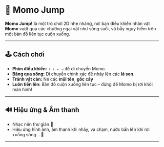# 🐾 Momo Jump

**Momo Jump!** là một trò chơi 2D nhẹ nhàng, nơi bạn điều khiển nhân vật **Momo** vượt qua các chướng ngại vật như sông suối, và bẫy nguy hiểm trên một bản đồ liên tục cuộn xuống.

---

## 🕹️ Cách chơi

- **Phím điều khiển:** `↑ ↓ ← →` để di chuyển Momo.
- **Băng qua sông:** Di chuyển chính xác để nhảy lên các **lá sen**.
- **Tránh vật cản:** Né các **mũi tên**, **gốc cây**
- **Luôn tiến lên:** Bản đồ cuộn xuống liên tục – đừng để Momo bị rơi khỏi màn hình!

---

## 🔊 Hiệu ứng & Âm thanh

- Nhạc nền thư giãn 🌿  
- Hiệu ứng hình ảnh, âm thanh khi nhảy, va chạm, nước bắn lên khi rơi xuống sông... 🎵

---
